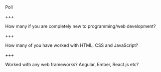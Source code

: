 Poll

+++

How many if you are completely new to programming/web development?

+++

How many of you have worked with HTML, CSS and JavaScript?

+++

Worked with any web frameworks? Angular, Ember, React.js etc?
